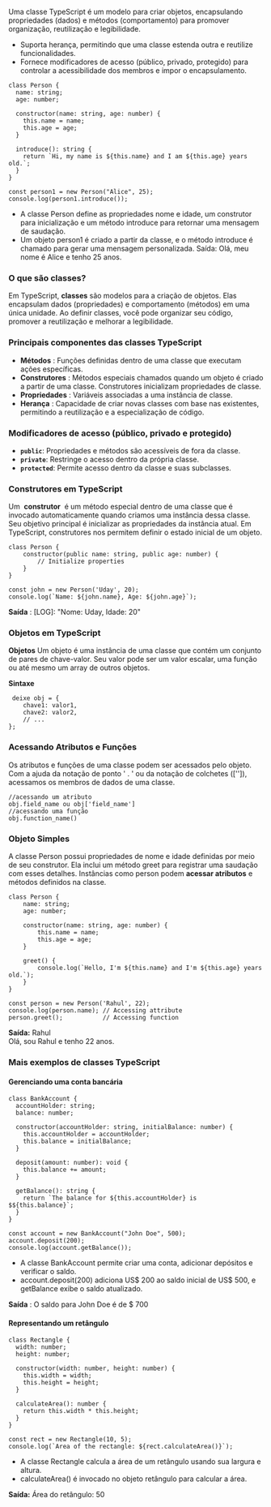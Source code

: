 Uma classe TypeScript é um modelo para criar objetos, encapsulando propriedades (dados) e métodos (comportamento) para promover organização, reutilização e legibilidade.
- Suporta herança, permitindo que uma classe estenda outra e reutilize funcionalidades.
- Fornece modificadores de acesso (público, privado, protegido) para controlar a acessibilidade dos membros e impor o encapsulamento.

```
class Person {
  name: string;
  age: number;

  constructor(name: string, age: number) {
    this.name = name;
    this.age = age;
  }

  introduce(): string {
    return `Hi, my name is ${this.name} and I am ${this.age} years old.`;
  }
}

const person1 = new Person("Alice", 25);
console.log(person1.introduce());
```

- A classe Person define as propriedades nome e idade, um construtor para inicialização e um método introduce para retornar uma mensagem de saudação.
- Um objeto person1 é criado a partir da classe, e o método introduce é chamado para gerar uma mensagem personalizada.
Saída:
Olá, meu nome é Alice e tenho 25 anos.

### O que são classes?

Em TypeScript, **classes** são modelos para a criação de objetos. Elas encapsulam dados (propriedades) e comportamento (métodos) em uma única unidade. Ao definir classes, você pode organizar seu código, promover a reutilização e melhorar a legibilidade.

### Principais componentes das classes TypeScript

- **Métodos** : Funções definidas dentro de uma classe que executam ações específicas.
- **Construtores** : Métodos especiais chamados quando um objeto é criado a partir de uma classe. Construtores inicializam propriedades de classe.
- **Propriedades** : Variáveis ​​associadas a uma instância de classe.
- **Herança** : Capacidade de criar novas classes com base nas existentes, permitindo a reutilização e a especialização de código.

### Modificadores de acesso (público, privado e protegido)

- **`public`**: Propriedades e métodos são acessíveis de fora da classe.
- **`private`**: Restringe o acesso dentro da própria classe.
- **`protected`**: Permite acesso dentro da classe e suas subclasses.

### Construtores em TypeScript

Um  **construtor**  é um método especial dentro de uma classe que é invocado automaticamente quando criamos uma instância dessa classe. Seu objetivo principal é inicializar as propriedades da instância atual. Em TypeScript, construtores nos permitem definir o estado inicial de um objeto.

```
class Person {
    constructor(public name: string, public age: number) {
        // Initialize properties
    }
}

const john = new Person('Uday', 20);
console.log(`Name: ${john.name}, Age: ${john.age}`);
```

**Saída** : [LOG]: "Nome: Uday, Idade: 20"

### Objetos em TypeScript

**Objetos** Um objeto é uma instância de uma classe que contém um conjunto de pares de chave-valor. Seu valor pode ser um valor escalar, uma função ou até mesmo um array de outros objetos. 

**Sintaxe**
```
 deixe obj = {   
    chave1: valor1,   
    chave2: valor2,   
    // ...   
};
```

### Acessando Atributos e Funções

Os atributos e funções de uma classe podem ser acessados ​​pelo objeto. Com a ajuda da notação de ponto ' . ' ou da notação de colchetes (['']), acessamos os membros de dados de uma classe.

```
//acessando um atributo   
obj.field_name ou obj['field_name']   
//acessando uma função   
obj.function_name()
```

### Objeto Simples

A classe Person possui propriedades de nome e idade definidas por meio de seu construtor. Ela inclui um método greet para registrar uma saudação com esses detalhes. Instâncias como person podem **acessar atributos** e métodos definidos na classe.

```
class Person {
    name: string;
    age: number;

    constructor(name: string, age: number) {
        this.name = name;
        this.age = age;
    }

    greet() {
        console.log(`Hello, I'm ${this.name} and I'm ${this.age} years old.`);
    }
}

const person = new Person('Rahul', 22);
console.log(person.name); // Accessing attribute
person.greet();           // Accessing function
```

**Saída:**
Rahul   
Olá, sou Rahul e tenho 22 anos.

### Mais exemplos de classes TypeScript

#### Gerenciando uma conta bancária

```
class BankAccount {
  accountHolder: string;
  balance: number;

  constructor(accountHolder: string, initialBalance: number) {
    this.accountHolder = accountHolder;
    this.balance = initialBalance;
  }

  deposit(amount: number): void {
    this.balance += amount;
  }

  getBalance(): string {
    return `The balance for ${this.accountHolder} is $${this.balance}`;
  }
}

const account = new BankAccount("John Doe", 500);
account.deposit(200);
console.log(account.getBalance());
```

- A classe BankAccount permite criar uma conta, adicionar depósitos e verificar o saldo.
- account.deposit(200) adiciona US$ 200 ao saldo inicial de US$ 500, e getBalance exibe o saldo atualizado.

**Saída** :
O saldo para John Doe é de $ 700


#### Representando um retângulo

```
class Rectangle {
  width: number;
  height: number;

  constructor(width: number, height: number) {
    this.width = width;
    this.height = height;
  }

  calculateArea(): number {
    return this.width * this.height;
  }
}

const rect = new Rectangle(10, 5);
console.log(`Area of the rectangle: ${rect.calculateArea()}`);
```

- A classe Rectangle calcula a área de um retângulo usando sua largura e altura.
- calculateArea() é invocado no objeto retângulo para calcular a área.

**Saída:**
Área do retângulo: 50


